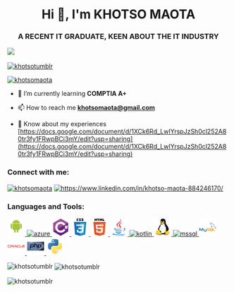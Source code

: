 <h1 align="center">Hi 👋, I'm KHOTSO MAOTA</h1>
<h3 align="center">A RECENT IT GRADUATE, KEEN ABOUT THE IT INDUSTRY</h3>


<p align="left"> <img src="https://w0.peakpx.com/wallpaper/1021/487/HD-wallpaper-technology-code-programming-programmer.jpg"
width: 100% ;
height="400">

<p align="left"> <a href="https://github.com/ryo-ma/github-profile-trophy"><img src="https://github-profile-trophy.vercel.app/?username=khotsotumblr" alt="khotsotumblr" /></a> </p>

<p align="left"> <a href="https://twitter.com/khotsomaota" target="blank"><img src="https://img.shields.io/twitter/follow/khotsomaota?logo=twitter&style=for-the-badge" alt="khotsomaota" /></a> </p>

- 🌱 I’m currently learning **COMPTIA A+**

- 📫 How to reach me **khotsomaota@gmail.com**

- 📄 Know about my experiences [https://docs.google.com/document/d/1XCk6Rd_LwIYrspJzSh0cl252A80tr3fy1FRwpBCi3mY/edit?usp=sharing](https://docs.google.com/document/d/1XCk6Rd_LwIYrspJzSh0cl252A80tr3fy1FRwpBCi3mY/edit?usp=sharing)

<h3 align="left">Connect with me:</h3>
<p align="left">
<a href="https://twitter.com/khotsomaota" target="blank"><img align="center" src="https://raw.githubusercontent.com/rahuldkjain/github-profile-readme-generator/master/src/images/icons/Social/twitter.svg" alt="khotsomaota" height="30" width="40" /></a>
<a href="https://linkedin.com/in/https://www.linkedin.com/in/khotso-maota-884246170/" target="blank"><img align="center" src="https://raw.githubusercontent.com/rahuldkjain/github-profile-readme-generator/master/src/images/icons/Social/linked-in-alt.svg" alt="https://www.linkedin.com/in/khotso-maota-884246170/" height="30" width="40" /></a>
</p>

<h3 align="left">Languages and Tools:</h3>
<p align="left"> <a href="https://developer.android.com" target="_blank" rel="noreferrer"> <img src="https://raw.githubusercontent.com/devicons/devicon/master/icons/android/android-original-wordmark.svg" alt="android" width="40" height="40"/> </a> <a href="https://azure.microsoft.com/en-in/" target="_blank" rel="noreferrer"> <img src="https://www.vectorlogo.zone/logos/microsoft_azure/microsoft_azure-icon.svg" alt="azure" width="40" height="40"/> </a> <a href="https://www.w3schools.com/cs/" target="_blank" rel="noreferrer"> <img src="https://raw.githubusercontent.com/devicons/devicon/master/icons/csharp/csharp-original.svg" alt="csharp" width="40" height="40"/> </a> <a href="https://www.w3schools.com/css/" target="_blank" rel="noreferrer"> <img src="https://raw.githubusercontent.com/devicons/devicon/master/icons/css3/css3-original-wordmark.svg" alt="css3" width="40" height="40"/> </a> <a href="https://www.w3.org/html/" target="_blank" rel="noreferrer"> <img src="https://raw.githubusercontent.com/devicons/devicon/master/icons/html5/html5-original-wordmark.svg" alt="html5" width="40" height="40"/> </a> <a href="https://www.java.com" target="_blank" rel="noreferrer"> <img src="https://raw.githubusercontent.com/devicons/devicon/master/icons/java/java-original.svg" alt="java" width="40" height="40"/> </a> <a href="https://kotlinlang.org" target="_blank" rel="noreferrer"> <img src="https://www.vectorlogo.zone/logos/kotlinlang/kotlinlang-icon.svg" alt="kotlin" width="40" height="40"/> </a> <a href="https://www.linux.org/" target="_blank" rel="noreferrer"> <img src="https://raw.githubusercontent.com/devicons/devicon/master/icons/linux/linux-original.svg" alt="linux" width="40" height="40"/> </a> <a href="https://www.microsoft.com/en-us/sql-server" target="_blank" rel="noreferrer"> <img src="https://www.svgrepo.com/show/303229/microsoft-sql-server-logo.svg" alt="mssql" width="40" height="40"/> </a> <a href="https://www.mysql.com/" target="_blank" rel="noreferrer"> <img src="https://raw.githubusercontent.com/devicons/devicon/master/icons/mysql/mysql-original-wordmark.svg" alt="mysql" width="40" height="40"/> </a> <a href="https://www.oracle.com/" target="_blank" rel="noreferrer"> <img src="https://raw.githubusercontent.com/devicons/devicon/master/icons/oracle/oracle-original.svg" alt="oracle" width="40" height="40"/> </a> <a href="https://www.php.net" target="_blank" rel="noreferrer"> <img src="https://raw.githubusercontent.com/devicons/devicon/master/icons/php/php-original.svg" alt="php" width="40" height="40"/> </a> <a href="https://www.python.org" target="_blank" rel="noreferrer"> <img src="https://raw.githubusercontent.com/devicons/devicon/master/icons/python/python-original.svg" alt="python" width="40" height="40"/> </a> </p>

<p><img align="left" src="https://github-readme-stats.vercel.app/api/top-langs?username=khotsotumblr&show_icons=true&locale=en&layout=compact" alt="khotsotumblr" /></p>

<p>&nbsp;<img align="center" src="https://github-readme-stats.vercel.app/api?username=khotsotumblr&show_icons=true&locale=en" alt="khotsotumblr" /></p>

<p><img align="center" src="https://github-readme-streak-stats.herokuapp.com/?user=khotsotumblr&" alt="khotsotumblr" /></p>

